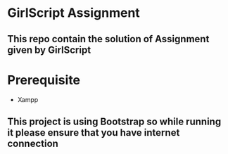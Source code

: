 # GirlScript Assignment
## This repo contain the solution of Assignment given by GirlScript

# Prerequisite
* Xampp 
## This project is using Bootstrap so while running it please ensure that you have internet connection


